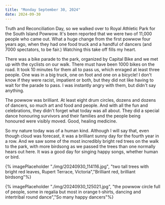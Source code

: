 ```yaml
---
title: "Monday September 30, 2024"
date: 2024-09-30
---
```

Truth and Reconciliation Day, so we walked over to Royal Athletic Park for the South Island Powwow.  It's been reported that we were two of 11,000 people who came out.  What a huge change from the first powwow four years ago, when they had one food truck and a handful of dancers (and 7000 spectators, to be fair.)  Watching this take off fills my heart.

There was a bike parade to the park, organized by Capital Bike and we met up with the cyclists on our walk.  There must have been 1000 bikes on the road.  It took 10 minutes for them all to pass us, which enraged at least three people.  One was in a big truck, one on foot and one on a bicycle!  I don't know if they were racist, impatient or both, but they did not like having to wait for the parade to pass.  I was instantly angry with them, but didn't say anything.  

The powwow was brilliant.  At least eight drum circles, dozens and dozens of dancers, so much art and food and people.  And with all the fun and celebrations, they didn't forget what today was all about.  They did a special dance honouring survivors and their families and the people being honoured were visibly moved.  Good, healing medicine.

So my nature today was of a human kind.  Although I will say that, even though cloud was forecast, it was a brilliant sunny day for the fourth year in a row.  And we saw some of the most incredibly bright red trees on the walk to the park, with more birdsong as we passed the trees than one normally hears out here. It was a good day for singing happy songs, whether human or bird.

{% imagePlaceholder "./img/20240930_114116.jpg", "two tall trees with bright red leaves, Rupert Terrace, Victoria","Brilliant red, brilliant birdsong"%}

{% imagePlaceholder "./img/20240930_125021.jpg", "the powwow circle full of people, some in regalia but most in orange t-shirts, dancing and intertribal round dance","So many happy dancers"%}


